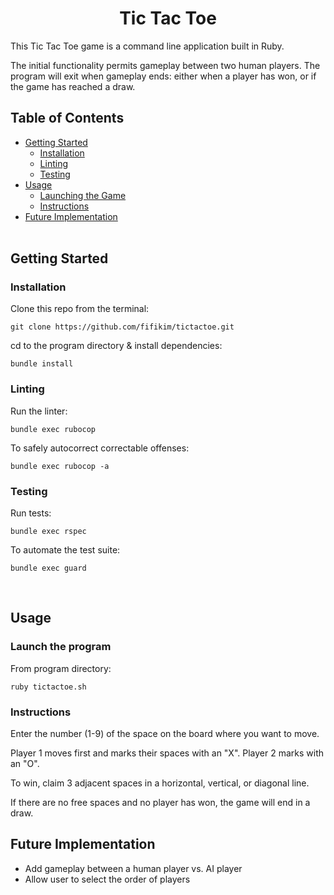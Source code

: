 <h1 align="center">Tic Tac Toe</h1>

This Tic Tac Toe game is a command line application built in Ruby.

The initial functionality permits gameplay between two human players. The program will exit when gameplay ends: either when a player has won, or if the game has reached a draw.

## Table of Contents

- [Getting Started](#getting_started)
    - [Installation](#installation)
    - [Linting](#linting)
    - [Testing](#testing)
- [Usage](#usage)
    - [Launching the Game](#launching)
    - [Instructions](#instructions)
- [Future Implementation](#future)
<br><br>

## Getting Started <a name = "getting_started"></a>

### Installation <a name = "installation"></a>

Clone this repo from the terminal:
```
git clone https://github.com/fifikim/tictactoe.git
```

cd to the program directory & install dependencies:
```
bundle install
```

### Linting <a name = "linting"></a>

Run the linter:
```
bundle exec rubocop
```

To safely autocorrect correctable offenses:
```
bundle exec rubocop -a
```

### Testing <a name = "testing"></a>

Run tests:
```
bundle exec rspec
```

To automate the test suite:
```
bundle exec guard
``` 
<br>

## Usage <a name="usage"></a>

### Launch the program <a name = "launching"></a>
From program directory:
```
ruby tictactoe.sh
```

### Instructions

Enter the number (1-9) of the space on the board where you want to move.

Player 1 moves first and marks their spaces with an "X". Player 2 marks with an "O".

To win, claim 3 adjacent spaces in a horizontal, vertical, or diagonal line.

If there are no free spaces and no player has won, the game will end in a draw.

## Future Implementation <a name = "future"></a>
- Add gameplay between a human player vs. AI player
- Allow user to select the order of players
<br><br>
